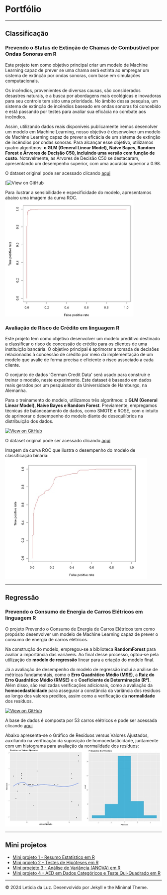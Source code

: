 # Portfólio

---

## Classificação

### Prevendo o Status de Extinção de Chamas de Combustível por Ondas Sonoras em R
<span style="font-size: 14px;"> Este projeto tem como objetivo principal criar um modelo de Machine Learning capaz de prever se uma chama será extinta ao empregar um sistema de extinção por ondas sonoras, com base em simulações computacionais. 

<span style="font-size: 14px;">Os incêndios, provenientes de diversas causas, são considerados desastres naturais, e a busca por abordagens mais ecológicas e inovadoras para seu controle tem sido uma prioridade. No âmbito dessa pesquisa, um sistema de extinção de incêndios baseado em ondas sonoras foi concebido e está passando por testes para avaliar sua eficácia no combate aos incêndios. 

<span style="font-size: 14px;">Assim, utilizando dados reais disponíveis publicamente iremos desenolver um modelo em Machine Learning, nosso objetivo é desenvolver um modelo de Machine Learning capaz de prever a eficácia de um sistema de extinção de incêndios por ondas sonoras. Para alcançar esse objetivo, utilizamos quatro algoritmos: **o GLM (General Linear Model), Naive Bayes, Random Forest e Árvores de Decisão C50, incluindo uma versão com função de custo**. Notavelmente, as Árvores de Decisão C50 se destacaram, apresentando um desempenho superior, com uma acurácia superior a 0.98. 

<span style="font-size: 14px;">O dataset original pode ser acessado clicando [aqui](https://www.muratkoklu.com/datasets/vtdhnd07.php) 

<span style="font-size: 14px;">[![View on GitHub](https://github.com/leticiadluz/mini_projetos_ML_R/blob/main/Prevendo_status_extincao_chamas_ondas_sonoras_ML.ipynb)

Para ilustrar a sensibilidade e especificidade do modelo, apresentamos abaixo uma imagem da curva ROC.
<img src="fotos_modelos/curva_roc_modelo_extincao.jpg"/>


### Avaliação de Risco de Crédito em linguagem R
<span style="font-size: 14px;">Este projeto tem como objetivo desenvolver um modelo preditivo destinado a classificar o risco de concessão de crédito para os clientes de uma instituição bancária. O objetivo principal é aprimorar a tomada de decisões relacionadas à concessão de crédito por meio da implementação de um modelo que avalie de forma precisa e eficiente o risco associado a cada cliente. 

<span style="font-size: 14px;">O conjunto de dados 'German Credit Data' será usado para construir e treinar o modelo, neste experimento. Este dataset é baseado em dados reais gerados por um pesquisador da Universidade de Hamburgo, na Alemanha.  

<span style="font-size: 14px;">Para o treinamento do modelo, utilizamos três algoritmos: o **GLM (General Linear Model), Naive Bayes e Random Forest**. Previamente, empregamos técnicas de balanceamento de dados, como SMOTE e ROSE, com o intuito de aprimorar o desempenho do modelo diante de desequilíbrios na distribuição dos dados.  

<span style="font-size: 14px;">[![View on GitHub](https://img.shields.io/badge/GitHub-View_on_GitHub-blue?logo=GitHub)](https://github.com/leticiadluz/mini_projetos_ML_R/blob/main/Classificacao_avaliacao_risco_credito_R.ipynb)

<span style="font-size: 14px;">O dataset original pode ser acessado clicando [aqui](https://archive.ics.uci.edu/dataset/144/statlog+german+credit+data) 

<span style="font-size: 14px;">Imagem da curva ROC que ilustra o desempenho do modelo de classificação binária:
<img src="fotos_modelos/curva_roc.jpg"/>

---

## Regressão

### Prevendo o Consumo de Energia de Carros Elétricos em linguagem R

<span style="font-size: 14px;"> O projeto Prevendo o Consumo de Energia de Carros Elétricos tem como propósito desenvolver um modelo de Machine Learning capaz de prever o consumo de energia de carros elétricos. 

<span style="font-size: 14px;">Na construção do modelo, empregou-se a biblioteca **RandomForest** para avaliar a importância das variáveis. Ao final desse processo, optou-se pela utilização do **modelo de regressão** linear para a criação do modelo final. 

<span style="font-size: 14px;">Já a avaliação de desempenho do modelo de regressão inclui a análise de métricas fundamentais, como o **Erro Quadrático Médio (MSE)**, a **Raiz do Erro Quadrático Médio (RMSE)** e o **Coeficiente de Determinação (R²)**. Além disso, são realizadas verificações adicionais, como a avaliação da **homocedasticidade** para assegurar a constância da variância dos resíduos ao longo dos valores preditos, assim como a verificação da **normalidade** dos resíduos.

<span style="font-size: 14px;">[![View on GitHub](https://img.shields.io/badge/GitHub-View_on_GitHub-blue?logo=GitHub)](https://github.com/leticiadluz/mini_projetos_ML_R/blob/main/Consumo_carros_eletricos_ML.ipynb)

<span style="font-size: 14px;">A base de dados  é composta por 53 carros elétricos e pode ser acessada clicando [aqui](https://data.mendeley.com/datasets/tb9yrptydn/2)

<span style="font-size: 14px;">Abaixo apresenta-se o Gráfico de Resíduos versus Valores Ajustados, auxiliando na verificação da suposição de homocedasticidade, juntamente com um histograma para avaliação da normalidade dos resíduos:
<img src="fotos_modelos/residuos.jpg"/>

---

## Mini projetos

- [Mini projeto 1 - Resumo Estatístico em R](https://github.com/leticiadluz/estatistica_com_R/blob/main/Resumo_Estatistica_R_Jupyter.ipynb)
- [Mini projeto 2 - Testes de Hipóteses em R](https://github.com/leticiadluz/estatistica_com_R/blob/main/Teste_Hipotese.ipynb)
- [Mini proejeto 3 - Análise de Variância (ANOVA) em R ](https://github.com/leticiadluz/estatistica_com_R/blob/main/Anova_R.ipynb)
- [Mini projeto 4 - AED em Dados Categóricos e Teste Qui-Quadrado em R](https://github.com/leticiadluz/AED_categoricos-qui_quadrado_R/blob/main/AED_Categoricos.ipynb)



---
© 2024 Leticia da Luz. Desenvolvido por Jekyll e the Minimal Theme.
